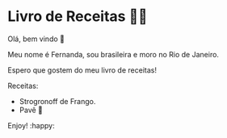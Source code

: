 # Livro de Receitas :woman_cook:

Olá, bem vindo :wave:



Meu nome é Fernanda, sou brasileira e moro no Rio de Janeiro.  

Espero que gostem do meu livro de receitas!



Receitas:

- Strogronoff de Frango.
- Pavê :chocolate_bar: 



Enjoy!  :happy: 





